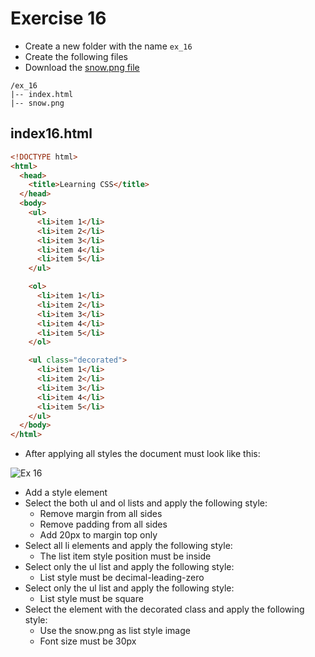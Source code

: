 # Exercise 16

* Create a new folder with the name `ex_16`
* Create the following files
* Download the [snow.png file](./images/snow.png)

```
/ex_16
|-- index.html
|-- snow.png
```

## index16.html
```html
<!DOCTYPE html>
<html>
  <head>
    <title>Learning CSS</title>
  </head>
  <body>
    <ul>
      <li>item 1</li>
      <li>item 2</li>
      <li>item 3</li>
      <li>item 4</li>
      <li>item 5</li>
    </ul>

    <ol>
      <li>item 1</li>
      <li>item 2</li>
      <li>item 3</li>
      <li>item 4</li>
      <li>item 5</li>
    </ol>

    <ul class="decorated">
      <li>item 1</li>
      <li>item 2</li>
      <li>item 3</li>
      <li>item 4</li>
      <li>item 5</li>
    </ul>
  </body>
</html>
```

* After applying all styles the document must look like this:

![Ex 16](./results/ex_16.png)

* Add a style element
* Select the both ul and ol lists and apply the following style:
  * Remove margin from all sides
  * Remove padding from all sides
  * Add 20px to margin top only
* Select all li elements and apply the following style:
  * The list item style position must be inside
* Select only the ul list and apply the following style:
  * List style must be decimal-leading-zero
* Select only the ul list and apply the following style:
  * List style must be square
* Select the element with the decorated class and apply the following style: 
  * Use the snow.png as list style image
  * Font size must be 30px